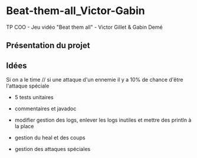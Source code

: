 # Beat-them-all_Victor-Gabin
TP COO - Jeu vidéo "Beat them all" - Victor Gillet &amp; Gabin Demé


## Présentation du projet


## Idées

Si on a le time // si une attaque d'un ennemie il y a 10% de chance d'être l'attaque spéciale
+ 5 tests unitaires
+ commentaires et javadoc
+ modifier gestion des logs, enlever les logs inutiles et mettre des println à la place

+ gestion du heal et des coups
+ gestion des attaques spéciales